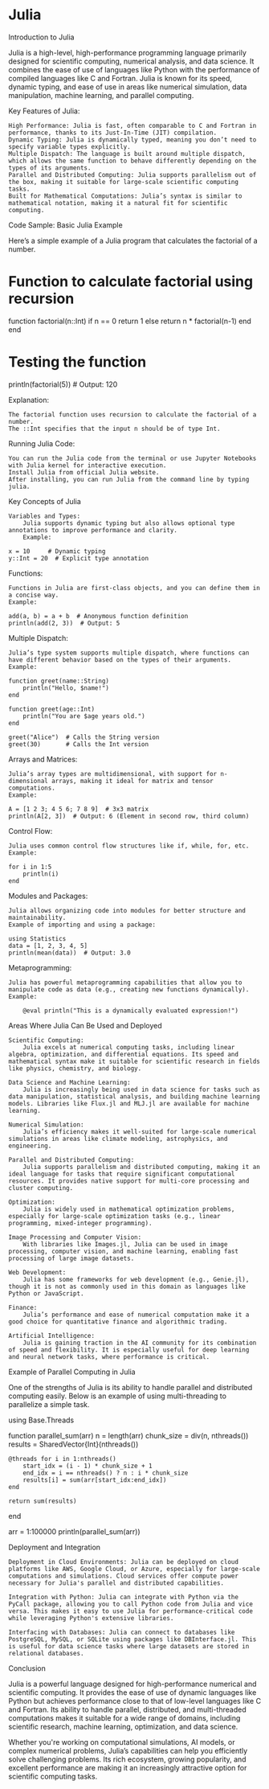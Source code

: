 # Julia
Introduction to Julia

Julia is a high-level, high-performance programming language primarily designed for scientific computing, numerical analysis, and data science. It combines the ease of use of languages like Python with the performance of compiled languages like C and Fortran. Julia is known for its speed, dynamic typing, and ease of use in areas like numerical simulation, data manipulation, machine learning, and parallel computing.

Key Features of Julia:

    High Performance: Julia is fast, often comparable to C and Fortran in performance, thanks to its Just-In-Time (JIT) compilation.
    Dynamic Typing: Julia is dynamically typed, meaning you don’t need to specify variable types explicitly.
    Multiple Dispatch: The language is built around multiple dispatch, which allows the same function to behave differently depending on the types of its arguments.
    Parallel and Distributed Computing: Julia supports parallelism out of the box, making it suitable for large-scale scientific computing tasks.
    Built for Mathematical Computations: Julia’s syntax is similar to mathematical notation, making it a natural fit for scientific computing.

Code Sample: Basic Julia Example

Here’s a simple example of a Julia program that calculates the factorial of a number.

# Function to calculate factorial using recursion
function factorial(n::Int)
    if n == 0
        return 1
    else
        return n * factorial(n-1)
    end
end

# Testing the function
println(factorial(5))  # Output: 120

Explanation:

    The factorial function uses recursion to calculate the factorial of a number.
    The ::Int specifies that the input n should be of type Int.

Running Julia Code:

    You can run the Julia code from the terminal or use Jupyter Notebooks with Julia kernel for interactive execution.
    Install Julia from official Julia website.
    After installing, you can run Julia from the command line by typing julia.

Key Concepts of Julia

    Variables and Types:
        Julia supports dynamic typing but also allows optional type annotations to improve performance and clarity.
        Example:

    x = 10     # Dynamic typing
    y::Int = 20  # Explicit type annotation

Functions:

    Functions in Julia are first-class objects, and you can define them in a concise way.
    Example:

    add(a, b) = a + b  # Anonymous function definition
    println(add(2, 3))  # Output: 5

Multiple Dispatch:

    Julia’s type system supports multiple dispatch, where functions can have different behavior based on the types of their arguments.
    Example:

    function greet(name::String)
        println("Hello, $name!")
    end

    function greet(age::Int)
        println("You are $age years old.")
    end

    greet("Alice")  # Calls the String version
    greet(30)       # Calls the Int version

Arrays and Matrices:

    Julia’s array types are multidimensional, with support for n-dimensional arrays, making it ideal for matrix and tensor computations.
    Example:

    A = [1 2 3; 4 5 6; 7 8 9]  # 3x3 matrix
    println(A[2, 3])  # Output: 6 (Element in second row, third column)

Control Flow:

    Julia uses common control flow structures like if, while, for, etc.
    Example:

    for i in 1:5
        println(i)
    end

Modules and Packages:

    Julia allows organizing code into modules for better structure and maintainability.
    Example of importing and using a package:

    using Statistics
    data = [1, 2, 3, 4, 5]
    println(mean(data))  # Output: 3.0

Metaprogramming:

    Julia has powerful metaprogramming capabilities that allow you to manipulate code as data (e.g., creating new functions dynamically).
    Example:

        @eval println("This is a dynamically evaluated expression!")

Areas Where Julia Can Be Used and Deployed

    Scientific Computing:
        Julia excels at numerical computing tasks, including linear algebra, optimization, and differential equations. Its speed and mathematical syntax make it suitable for scientific research in fields like physics, chemistry, and biology.

    Data Science and Machine Learning:
        Julia is increasingly being used in data science for tasks such as data manipulation, statistical analysis, and building machine learning models. Libraries like Flux.jl and MLJ.jl are available for machine learning.

    Numerical Simulation:
        Julia’s efficiency makes it well-suited for large-scale numerical simulations in areas like climate modeling, astrophysics, and engineering.

    Parallel and Distributed Computing:
        Julia supports parallelism and distributed computing, making it an ideal language for tasks that require significant computational resources. It provides native support for multi-core processing and cluster computing.

    Optimization:
        Julia is widely used in mathematical optimization problems, especially for large-scale optimization tasks (e.g., linear programming, mixed-integer programming).

    Image Processing and Computer Vision:
        With libraries like Images.jl, Julia can be used in image processing, computer vision, and machine learning, enabling fast processing of large image datasets.

    Web Development:
        Julia has some frameworks for web development (e.g., Genie.jl), though it is not as commonly used in this domain as languages like Python or JavaScript.

    Finance:
        Julia’s performance and ease of numerical computation make it a good choice for quantitative finance and algorithmic trading.

    Artificial Intelligence:
        Julia is gaining traction in the AI community for its combination of speed and flexibility. It is especially useful for deep learning and neural network tasks, where performance is critical.

Example of Parallel Computing in Julia

One of the strengths of Julia is its ability to handle parallel and distributed computing easily. Below is an example of using multi-threading to parallelize a simple task.

using Base.Threads

function parallel_sum(arr)
    n = length(arr)
    chunk_size = div(n, nthreads())
    results = SharedVector{Int}(nthreads())

    @threads for i in 1:nthreads()
        start_idx = (i - 1) * chunk_size + 1
        end_idx = i == nthreads() ? n : i * chunk_size
        results[i] = sum(arr[start_idx:end_idx])
    end

    return sum(results)
end

arr = 1:100000
println(parallel_sum(arr))

Deployment and Integration

    Deployment in Cloud Environments: Julia can be deployed on cloud platforms like AWS, Google Cloud, or Azure, especially for large-scale computations and simulations. Cloud services offer compute power necessary for Julia's parallel and distributed capabilities.

    Integration with Python: Julia can integrate with Python via the PyCall package, allowing you to call Python code from Julia and vice versa. This makes it easy to use Julia for performance-critical code while leveraging Python's extensive libraries.

    Interfacing with Databases: Julia can connect to databases like PostgreSQL, MySQL, or SQLite using packages like DBInterface.jl. This is useful for data science tasks where large datasets are stored in relational databases.

Conclusion

Julia is a powerful language designed for high-performance numerical and scientific computing. It provides the ease of use of dynamic languages like Python but achieves performance close to that of low-level languages like C and Fortran. Its ability to handle parallel, distributed, and multi-threaded computations makes it suitable for a wide range of domains, including scientific research, machine learning, optimization, and data science.

Whether you're working on computational simulations, AI models, or complex numerical problems, Julia’s capabilities can help you efficiently solve challenging problems. Its rich ecosystem, growing popularity, and excellent performance are making it an increasingly attractive option for scientific computing tasks.
